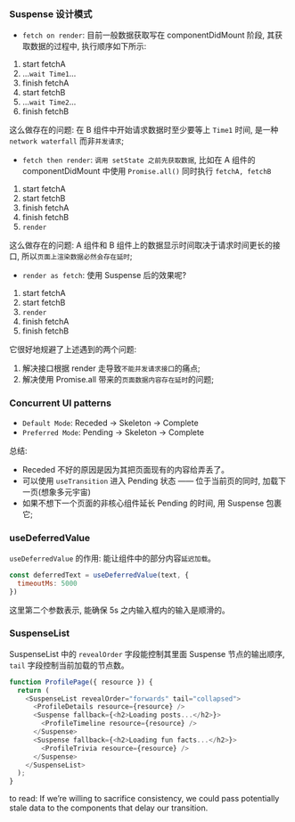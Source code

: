 ### Suspense 设计模式

* `fetch on render`: 目前一般数据获取写在 componentDidMount 阶段, 其获取数据的过程中, 执行顺序如下所示:

1. start fetchA
2. ...`wait Time1`...
3. finish fetchA
4. start fetchB
5. ...`wait Time2`...
6. finish fetchB

这么做存在的问题: 在 B 组件中开始请求数据时至少要等上 `Time1` 时间, 是一种 `network waterfall` 而非`并发请求`;

* `fetch then render`: `调用 setState 之前先获取数据`, 比如在 A 组件的 componentDidMount 中使用 `Promise.all()` 同时执行 `fetchA, fetchB`

1. start fetchA
2. start fetchB
3. finish fetchA
4. finish fetchB
5. `render`

这么做存在的问题: A 组件和 B 组件上的数据显示时间取决于请求时间更长的接口, 所以`页面上渲染数据必然会存在延时`;

* `render as fetch`: 使用 Suspense 后的效果呢?

1. start fetchA
2. start fetchB
3. `render`
4. finish fetchA
5. finish fetchB

它很好地规避了上述遇到的两个问题:

1. 解决接口根据 render 走导致`不能并发请求接口`的痛点;
2. 解决使用 Promise.all 带来的`页面数据内容存在延时`的问题;

### Concurrent UI patterns

* `Default Mode`: Receded → Skeleton → Complete
* `Preferred Mode`: Pending → Skeleton → Complete

总结:

* Receded 不好的原因是因为其把页面现有的内容给弄丢了。
* 可以使用 `useTransition` 进入 Pending 状态 —— 位于当前页的同时, 加载下一页(想象多元宇宙)
* 如果不想下一个页面的非核心组件延长 Pending 的时间, 用 Suspense 包裹它;

### useDeferredValue

`useDeferredValue` 的作用: 能让组件中的部分内容`延迟加载`。

```js
const deferredText = useDeferredValue(text, {
  timeoutMs: 5000
})
```

这里第二个参数表示, 能确保 5s 之内输入框内的输入是顺滑的。

### SuspenseList

SuspenseList 中的 `revealOrder` 字段能控制其里面 Suspense 节点的输出顺序, `tail` 字段控制当前加载的节点数。

```js
function ProfilePage({ resource }) {
  return (
    <SuspenseList revealOrder="forwards" tail="collapsed">
      <ProfileDetails resource={resource} />
      <Suspense fallback={<h2>Loading posts...</h2>}>
        <ProfileTimeline resource={resource} />
      </Suspense>
      <Suspense fallback={<h2>Loading fun facts...</h2>}>
        <ProfileTrivia resource={resource} />
      </Suspense>
    </SuspenseList>
  );
}
```

to read: If we’re willing to sacrifice consistency, we could pass potentially stale data to the components that delay our transition.